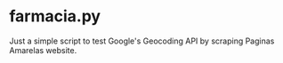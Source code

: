 # farmacia.py
Just a simple script to test Google's Geocoding API by scraping Paginas Amarelas website.
